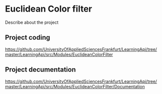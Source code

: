 
# Euclidean Color filter
Describe about the project 

## Project coding 
https://github.com/UniversityOfAppliedSciencesFrankfurt/LearningApi/tree/master/LearningApi/src/Modules/EuclideanColorFilter

## Project decumentation
https://github.com/UniversityOfAppliedSciencesFrankfurt/LearningApi/tree/master/LearningApi/src/Modules/EuclideanColorFilter/Documentation
